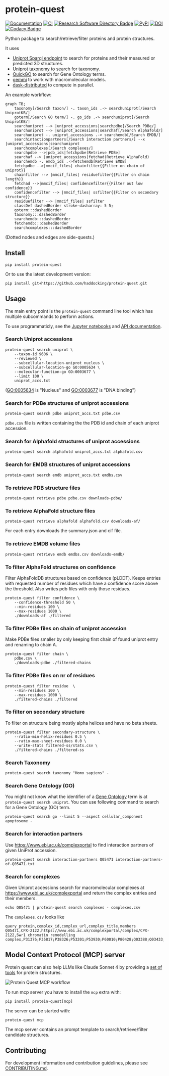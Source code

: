 # protein-quest

[![Documentation](https://img.shields.io/badge/Documentation-bonvinlab.org-blue?style=flat-square&logo=gitbook)](https://www.bonvinlab.org/protein-quest/)
[![CI](https://github.com/haddocking/protein-quest/actions/workflows/ci.yml/badge.svg)](https://github.com/haddocking/protein-quest/actions/workflows/ci.yml)
[![Research Software Directory Badge](https://img.shields.io/badge/rsd-00a3e3.svg)](https://www.research-software.nl/software/protein-quest)
[![PyPI](https://img.shields.io/pypi/v/protein-quest)](https://pypi.org/project/protein-quest/)
[![DOI](https://zenodo.org/badge/DOI/10.5281/zenodo.16941288.svg)](https://doi.org/10.5281/zenodo.16941288)
[![Codacy Badge](https://app.codacy.com/project/badge/Coverage/7a3f3f1fe64640d583a5e50fe7ba828e)](https://app.codacy.com/gh/haddocking/protein-quest/coverage?utm_source=gh&utm_medium=referral&utm_content=&utm_campaign=Badge_coverage)

Python package to search/retrieve/filter proteins and protein structures.

It uses

- [Uniprot Sparql endpoint](https://sparql.uniprot.org/) to search for proteins and their measured or predicted 3D structures.
- [Uniprot taxonomy](https://www.uniprot.org/taxonomy?query=*) to search for taxonomy.
- [QuickGO](https://www.ebi.ac.uk/QuickGO/api/index.html) to search for Gene Ontology terms.
- [gemmi](https://project-gemmi.github.io/) to work with macromolecular models.
- [dask-distributed](https://docs.dask.org/en/latest/) to compute in parallel.

An example workflow:

```mermaid
graph TB;
    taxonomy[/Search taxon/] -. taxon_ids .-> searchuniprot[/Search UniprotKB/]
    goterm[/Search GO term/] -. go_ids .-> searchuniprot[/Search UniprotKB/]
    searchuniprot --> |uniprot_accessions|searchpdbe[/Search PDBe/]
    searchuniprot --> |uniprot_accessions|searchaf[/Search Alphafold/]
    searchuniprot -. uniprot_accessions .-> searchemdb[/Search EMDB/]
    searchintactionpartners[/Search interaction partners/] --x |uniprot_accessions|searchuniprot
    searchcomplexes[/Search complexes/]
    searchpdbe -->|pdb_ids|fetchpdbe[Retrieve PDBe]
    searchaf --> |uniprot_accessions|fetchad(Retrieve AlphaFold)
    searchemdb -. emdb_ids .->fetchemdb[Retrieve EMDB]
    fetchpdbe -->|mmcif_files| chainfilter{{Filter on chain of uniprot}}
    chainfilter --> |mmcif_files| residuefilter{{Filter on chain length}}
    fetchad -->|mmcif_files| confidencefilter{{Filter out low confidence}}
    confidencefilter --> |mmcif_files| ssfilter{{Filter on secondary structure}}
    residuefilter --> |mmcif_files| ssfilter
    classDef dashedBorder stroke-dasharray: 5 5;
    goterm:::dashedBorder
    taxonomy:::dashedBorder
    searchemdb:::dashedBorder
    fetchemdb:::dashedBorder
    searchcomplexes:::dashedBorder
```

(Dotted nodes and edges are side-quests.)

## Install

```shell
pip install protein-quest
```

Or to use the latest development version:
```
pip install git+https://github.com/haddocking/protein-quest.git
```

## Usage

The main entry point is the `protein-quest` command line tool which has multiple subcommands to perform actions.

To use programmaticly, see the [Jupyter notebooks](https://www.bonvinlab.org/protein-quest/notebooks) and [API documentation](https://www.bonvinlab.org/protein-quest/autoapi/summary/).

### Search Uniprot accessions

```shell
protein-quest search uniprot \
    --taxon-id 9606 \
    --reviewed \
    --subcellular-location-uniprot nucleus \
    --subcellular-location-go GO:0005634 \
    --molecular-function-go GO:0003677 \
    --limit 100 \
    uniprot_accs.txt
```
([GO:0005634](https://www.ebi.ac.uk/QuickGO/term/GO:0005634) is "Nucleus" and [GO:0003677](https://www.ebi.ac.uk/QuickGO/term/GO:0003677) is  "DNA binding")

### Search for PDBe structures of uniprot accessions

```shell
protein-quest search pdbe uniprot_accs.txt pdbe.csv
```

`pdbe.csv` file is written containing the the PDB id and chain of each uniprot accession.

### Search for Alphafold structures of uniprot accessions

```shell
protein-quest search alphafold uniprot_accs.txt alphafold.csv
```

### Search for EMDB structures of uniprot accessions

```shell
protein-quest search emdb uniprot_accs.txt emdbs.csv
```

### To retrieve PDB structure files

```shell
protein-quest retrieve pdbe pdbe.csv downloads-pdbe/
```

### To retrieve AlphaFold structure files

```shell
protein-quest retrieve alphafold alphafold.csv downloads-af/
```

For each entry downloads the summary.json and cif file.

### To retrieve EMDB volume files

```shell
protein-quest retrieve emdb emdbs.csv downloads-emdb/
```

### To filter AlphaFold structures on confidence

Filter AlphaFoldDB structures based on confidence (pLDDT).
Keeps entries with requested number of residues which have a confidence score above the threshold.
Also writes pdb files with only those residues.

```shell
protein-quest filter confidence \
    --confidence-threshold 50 \
    --min-residues 100 \
    --max-residues 1000 \
    ./downloads-af ./filtered
```

### To filter PDBe files on chain of uniprot accession

Make PDBe files smaller by only keeping first chain of found uniprot entry and renaming to chain A.

```shell
protein-quest filter chain \
    pdbe.csv \
    ./downloads-pdbe ./filtered-chains
```

### To filter PDBe files on nr of residues

```shell
protein-quest filter residue  \
    --min-residues 100 \
    --max-residues 1000 \
    ./filtered-chains ./filtered
```

### To filter on secondary structure

To filter on structure being mostly alpha helices and have no beta sheets.

```shell
protein-quest filter secondary-structure \
    --ratio-min-helix-residues 0.5 \
    --ratio-max-sheet-residues 0.0 \
    --write-stats filtered-ss/stats.csv \
    ./filtered-chains ./filtered-ss
```

### Search Taxonomy

```shell
protein-quest search taxonomy "Homo sapiens" -
```

### Search Gene Ontology (GO)

You might not know what the identifier of a [Gene Ontology](https://geneontology.org/) term is at `protein-quest search uniprot`.
You can use following command to search for a Gene Ontology (GO) term.

```shell
protein-quest search go --limit 5 --aspect cellular_component apoptosome -
```

### Search for interaction partners

Use https://www.ebi.ac.uk/complexportal to find interaction partners of given UniProt accession.

```shell
protein-quest search interaction-partners Q05471 interaction-partners-of-Q05471.txt
```

### Search for complexes

Given Uniprot accessions search for macromolecular complexes at https://www.ebi.ac.uk/complexportal
and return the complex entries and their members.

```shell
echo Q05471 | protein-quest search complexes - complexes.csv
```

The `complexes.csv` looks like

```csv
query_protein,complex_id,complex_url,complex_title,members
Q05471,CPX-2122,https://www.ebi.ac.uk/complexportal/complex/CPX-2122,Swr1 chromatin remodelling complex,P31376;P35817;P38326;P53201;P53930;P60010;P80428;Q03388;Q03433;Q03940;Q05471;Q06707;Q12464;Q12509
```

##  Model Context Protocol (MCP) server

Protein quest can also help LLMs like Claude Sonnet 4 by providing a [set of tools](https://modelcontextprotocol.io/docs/learn/server-concepts#tools-ai-actions) for protein structures.

![Protein Quest MCP workflow](https://github.com/haddocking/protein-quest/raw/main/docs/protein-quest-mcp.png)

To run mcp server you have to install the `mcp` extra with:

```shell
pip install protein-quest[mcp]
```

The server can be started with:

```shell
protein-quest mcp
```

The mcp server contains an prompt template to search/retrieve/filter candidate structures.

## Contributing

For development information and contribution guidelines, please see [CONTRIBUTING.md](CONTRIBUTING.md).
